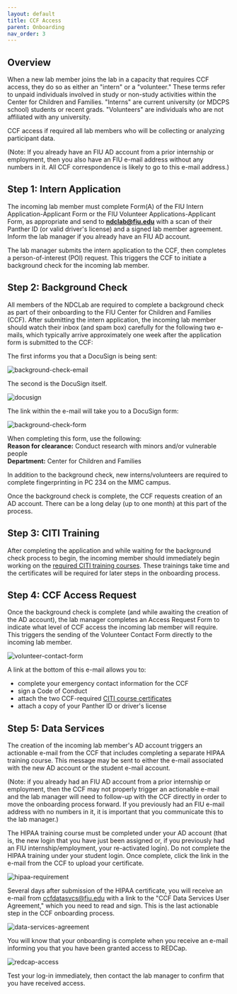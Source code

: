 ```yaml
---
layout: default
title: CCF Access
parent: Onboarding
nav_order: 3
---
```



## Overview
When a new lab member joins the lab in a capacity that requires CCF access, they do so as either an "intern" or a "volunteer." These terms refer to unpaid individuals involved in study or non-study activities within the Center for Children and Families. "Interns" are current university (or MDCPS school) students or recent grads. "Volunteers" are individuals who are not affiliated with any university.

CCF access if required all lab members who will be collecting or analyzing participant data.

(Note: If you already have an FIU AD account from a prior internship or employment, then you also have an FIU e-mail address without any numbers in it. All CCF correspondence is likely to go to this e-mail address.)

## Step 1: Intern Application
The incoming lab member must complete Form(A) of the FIU Intern Application-Applicant Form or the FIU Volunteer Applications-Applicant Form, as appropriate and send to **ndclab@fiu.edu** with a scan of their Panther ID (or valid driver's license) and a signed lab member agreement. Inform the lab manager if you already have an FIU AD account.

The lab manager submits the intern application to the CCF, then completes a person-of-interest (POI) request. This triggers the CCF to initiate a background check for the incoming lab member.

## Step 2: Background Check
All members of the NDCLab are required to complete a background check as part of their onboarding to the FIU Center for Children and Families (CCF). After submitting the intern application, the incoming lab member should watch their inbox (and spam box) carefully for the following two e-mails, which typically arrive approximately one week after the application form is submitted to the CCF:

The first informs you that a DocuSign is being sent:

![background-check-email](https://raw.githubusercontent.com/NDCLab/wiki/main/docs/_assets/onboarding/background-check-email.png)

The second is the DocuSign itself.

![docusign](https://raw.githubusercontent.com/NDCLab/wiki/main/docs/_assets/onboarding/docusign.png)

The link within the e-mail will take you to a DocuSign form:

![background-check-form](https://raw.githubusercontent.com/NDCLab/wiki/main/docs/_assets/onboarding/background-check-form.png)

When completing this form, use the following:<br/>
**Reason for clearance:** Conduct research with minors and/or vulnerable people<br/>
**Department:** Center for Children and Families

In addition to the background check, new interns/volunteers are required to complete fingerprinting in PC 234 on the MMC campus.

Once the background check is complete, the CCF requests creation of an AD account. There can be a long delay (up to one month) at this part of the process.

## Step 3: CITI Training

After completing the application and while waiting for the background check process to begin, the incoming member should immediately begin working on the [required CITI training courses](https://ndclab.github.io/wiki/docs/Onboarding/certifications.html). These trainings take time and the certificates will be required for later steps in the onboarding process.

## Step 4: CCF Access Request

Once the background check is complete (and while awaiting the creation of the AD account), the lab manager completes an Access Request Form to indicate what level of CCF access the incoming lab member will require. This triggers the sending of the Volunteer Contact Form directly to the incoming lab member.

![volunteer-contact-form](https://raw.githubusercontent.com/NDCLab/wiki/main/docs/_assets/onboarding/volunteer-contact-form.png)

A link at the bottom of this e-mail allows you to:
* complete your emergency contact information for the CCF
* sign a Code of Conduct
* attach the two CCF-required [CITI course certificates](https://ndclab.github.io/wiki/docs/Onboarding/certifications.html)
* attach a copy of your Panther ID or driver's license<br/>

## Step 5: Data Services

The creation of the incoming lab member's AD account triggers an actionable e-mail from the CCF that includes completing a separate HIPAA training course. This message may be sent to either the e-mail associated with the new AD account or the student e-mail account.

(Note: if you already had an FIU AD account from a prior internship or employment, then the CCF may not properly trigger an actionable e-mail and the lab manager will need to follow-up with the CCF directly in order to move the onboarding process forward. If you previously had an FIU e-mail address with no numbers in it, it is important that you communicate this to the lab manager.)

The HIPAA training course must be completed under your AD account (that is, the new login that you have just been assigned or, if you previously had an FIU internship/employment, your re-activated login). Do not complete the HIPAA training under your student login. Once complete, click the link in the e-mail from the CCF to upload your certificate.

![hipaa-requirement](https://raw.githubusercontent.com/NDCLab/wiki/main/docs/_assets/onboarding/hipaa-requirement.png)

Several days after submission of the HIPAA certificate, you will receive an e-mail from ccfdatasvcs@fiu.edu with a link to the "CCF Data Services User Agreement," which you need to read and sign. This is the last actionable step in the CCF onboarding process.

![data-services-agreement](https://raw.githubusercontent.com/NDCLab/wiki/main/docs/_assets/onboarding/data-services-agreement.png)

You will know that your onboarding is complete when you receive an e-mail informing you that you have been granted access to REDCap.

![redcap-access](https://raw.githubusercontent.com/NDCLab/wiki/main/docs/_assets/onboarding/redcap-access.png)

Test your log-in immediately, then contact the lab manager to confirm that you have received access.
